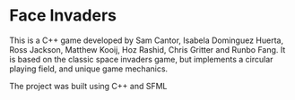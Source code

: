 # Face Invaders
This is a C++ game developed by Sam Cantor, Isabela Dominguez Huerta, Ross Jackson, Matthew Kooij, Hoz Rashid, Chris Gritter and Runbo Fang. It is based on the classic space invaders game, but implements a circular playing field, and unique game mechanics.

The project was built using C++ and SFML
